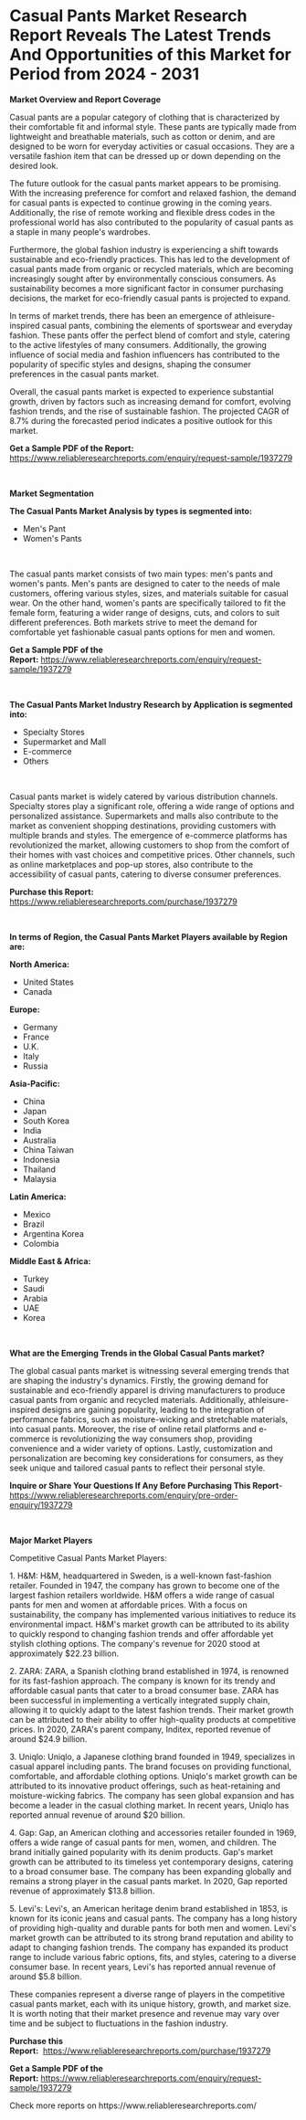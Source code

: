 <p><h1>Casual Pants Market Research Report Reveals The Latest Trends And Opportunities of this Market for Period from 2024 - 2031</h1></p><p><strong>Market Overview and Report Coverage</strong></p>
<p><p>Casual pants are a popular category of clothing that is characterized by their comfortable fit and informal style. These pants are typically made from lightweight and breathable materials, such as cotton or denim, and are designed to be worn for everyday activities or casual occasions. They are a versatile fashion item that can be dressed up or down depending on the desired look.</p><p>The future outlook for the casual pants market appears to be promising. With the increasing preference for comfort and relaxed fashion, the demand for casual pants is expected to continue growing in the coming years. Additionally, the rise of remote working and flexible dress codes in the professional world has also contributed to the popularity of casual pants as a staple in many people's wardrobes.</p><p>Furthermore, the global fashion industry is experiencing a shift towards sustainable and eco-friendly practices. This has led to the development of casual pants made from organic or recycled materials, which are becoming increasingly sought after by environmentally conscious consumers. As sustainability becomes a more significant factor in consumer purchasing decisions, the market for eco-friendly casual pants is projected to expand.</p><p>In terms of market trends, there has been an emergence of athleisure-inspired casual pants, combining the elements of sportswear and everyday fashion. These pants offer the perfect blend of comfort and style, catering to the active lifestyles of many consumers. Additionally, the growing influence of social media and fashion influencers has contributed to the popularity of specific styles and designs, shaping the consumer preferences in the casual pants market.</p><p>Overall, the casual pants market is expected to experience substantial growth, driven by factors such as increasing demand for comfort, evolving fashion trends, and the rise of sustainable fashion. The projected CAGR of 8.7% during the forecasted period indicates a positive outlook for this market.</p></p>
<p><strong>Get a Sample PDF of the Report:</strong> <a href="https://www.reliableresearchreports.com/enquiry/request-sample/1937279">https://www.reliableresearchreports.com/enquiry/request-sample/1937279</a></p>
<p>&nbsp;</p>
<p><strong>Market Segmentation</strong></p>
<p><strong>The Casual Pants Market Analysis by types is segmented into:</strong></p>
<p><ul><li>Men's Pant</li><li>Women's Pants</li></ul></p>
<p>&nbsp;</p>
<p><p>The casual pants market consists of two main types: men's pants and women's pants. Men's pants are designed to cater to the needs of male customers, offering various styles, sizes, and materials suitable for casual wear. On the other hand, women's pants are specifically tailored to fit the female form, featuring a wider range of designs, cuts, and colors to suit different preferences. Both markets strive to meet the demand for comfortable yet fashionable casual pants options for men and women.</p></p>
<p><strong>Get a Sample PDF of the Report:</strong>&nbsp;<a href="https://www.reliableresearchreports.com/enquiry/request-sample/1937279">https://www.reliableresearchreports.com/enquiry/request-sample/1937279</a></p>
<p>&nbsp;</p>
<p><strong>The Casual Pants Market Industry Research by Application is segmented into:</strong></p>
<p><ul><li>Specialty Stores</li><li>Supermarket and Mall</li><li>E-commerce</li><li>Others</li></ul></p>
<p>&nbsp;</p>
<p><p>Casual pants market is widely catered by various distribution channels. Specialty stores play a significant role, offering a wide range of options and personalized assistance. Supermarkets and malls also contribute to the market as convenient shopping destinations, providing customers with multiple brands and styles. The emergence of e-commerce platforms has revolutionized the market, allowing customers to shop from the comfort of their homes with vast choices and competitive prices. Other channels, such as online marketplaces and pop-up stores, also contribute to the accessibility of casual pants, catering to diverse consumer preferences.</p></p>
<p><strong>Purchase this Report:</strong>&nbsp; <a href="https://www.reliableresearchreports.com/purchase/1937279">https://www.reliableresearchreports.com/purchase/1937279</a></p>
<p>&nbsp;</p>
<p><strong>In terms of Region, the Casual Pants Market Players available by Region are:</strong></p>
<p>
    <p> <strong> North America: </strong>
        <ul>
            <li>United States</li>
            <li>Canada</li>
        </ul>
        </p> 
    <p> <strong> Europe: </strong>
        <ul>
            <li>Germany</li>
            <li>France</li>
            <li>U.K.</li>
            <li>Italy</li>
            <li>Russia</li>
        </ul>
        </p> 
    <p> <strong> Asia-Pacific: </strong>
        <ul>
            <li>China</li>
            <li>Japan</li>
            <li>South Korea</li>
            <li>India</li>
            <li>Australia</li>
            <li>China Taiwan</li>
            <li>Indonesia</li>
            <li>Thailand</li>
            <li>Malaysia</li>
        </ul>
        </p> 
    <p> <strong> Latin America: </strong>
        <ul>
            <li>Mexico</li>
            <li>Brazil</li>
            <li>Argentina Korea</li>
            <li>Colombia</li>
        </ul>
        </p> 
    <p> <strong> Middle East & Africa: </strong>
        <ul>
            <li>Turkey</li>
            <li>Saudi</li>
            <li>Arabia</li>
            <li>UAE</li>
            <li>Korea</li>
        </ul>
    </p>
    </p>
<p>&nbsp;</p>
<p><strong>What are the Emerging Trends in the Global Casual Pants market?</strong></p>
<p><p>The global casual pants market is witnessing several emerging trends that are shaping the industry's dynamics. Firstly, the growing demand for sustainable and eco-friendly apparel is driving manufacturers to produce casual pants from organic and recycled materials. Additionally, athleisure-inspired designs are gaining popularity, leading to the integration of performance fabrics, such as moisture-wicking and stretchable materials, into casual pants. Moreover, the rise of online retail platforms and e-commerce is revolutionizing the way consumers shop, providing convenience and a wider variety of options. Lastly, customization and personalization are becoming key considerations for consumers, as they seek unique and tailored casual pants to reflect their personal style.</p></p>
<p><strong>Inquire or Share Your Questions If Any Before Purchasing This Report</strong>- <a href="https://www.reliableresearchreports.com/enquiry/pre-order-enquiry/1937279">https://www.reliableresearchreports.com/enquiry/pre-order-enquiry/1937279</a></p>
<p>&nbsp;</p>
<p><strong>Major Market Players</strong></p>
<p><p>Competitive Casual Pants Market Players:</p><p>1. H&M: H&M, headquartered in Sweden, is a well-known fast-fashion retailer. Founded in 1947, the company has grown to become one of the largest fashion retailers worldwide. H&M offers a wide range of casual pants for men and women at affordable prices. With a focus on sustainability, the company has implemented various initiatives to reduce its environmental impact. H&M's market growth can be attributed to its ability to quickly respond to changing fashion trends and offer affordable yet stylish clothing options. The company's revenue for 2020 stood at approximately $22.23 billion.</p><p>2. ZARA: ZARA, a Spanish clothing brand established in 1974, is renowned for its fast-fashion approach. The company is known for its trendy and affordable casual pants that cater to a broad consumer base. ZARA has been successful in implementing a vertically integrated supply chain, allowing it to quickly adapt to the latest fashion trends. Their market growth can be attributed to their ability to offer high-quality products at competitive prices. In 2020, ZARA's parent company, Inditex, reported revenue of around $24.9 billion.</p><p>3. Uniqlo: Uniqlo, a Japanese clothing brand founded in 1949, specializes in casual apparel including pants. The brand focuses on providing functional, comfortable, and affordable clothing options. Uniqlo's market growth can be attributed to its innovative product offerings, such as heat-retaining and moisture-wicking fabrics. The company has seen global expansion and has become a leader in the casual clothing market. In recent years, Uniqlo has reported annual revenue of around $20 billion.</p><p>4. Gap: Gap, an American clothing and accessories retailer founded in 1969, offers a wide range of casual pants for men, women, and children. The brand initially gained popularity with its denim products. Gap's market growth can be attributed to its timeless yet contemporary designs, catering to a broad consumer base. The company has been expanding globally and remains a strong player in the casual pants market. In 2020, Gap reported revenue of approximately $13.8 billion.</p><p>5. Levi's: Levi's, an American heritage denim brand established in 1853, is known for its iconic jeans and casual pants. The company has a long history of providing high-quality and durable pants for both men and women. Levi's market growth can be attributed to its strong brand reputation and ability to adapt to changing fashion trends. The company has expanded its product range to include various fabric options, fits, and styles, catering to a diverse consumer base. In recent years, Levi's has reported annual revenue of around $5.8 billion.</p><p>These companies represent a diverse range of players in the competitive casual pants market, each with its unique history, growth, and market size. It is worth noting that their market presence and revenue may vary over time and be subject to fluctuations in the fashion industry.</p></p>
<p><strong>Purchase this Report:</strong>&nbsp;&nbsp;<a href="https://www.reliableresearchreports.com/purchase/1937279">https://www.reliableresearchreports.com/purchase/1937279</a></p>
<p></p>
<p><strong>Get a Sample PDF of the Report:</strong>&nbsp;<a href="https://www.reliableresearchreports.com/enquiry/request-sample/1937279">https://www.reliableresearchreports.com/enquiry/request-sample/1937279</a></p>
<p>Check more reports on https://www.reliableresearchreports.com/</p>